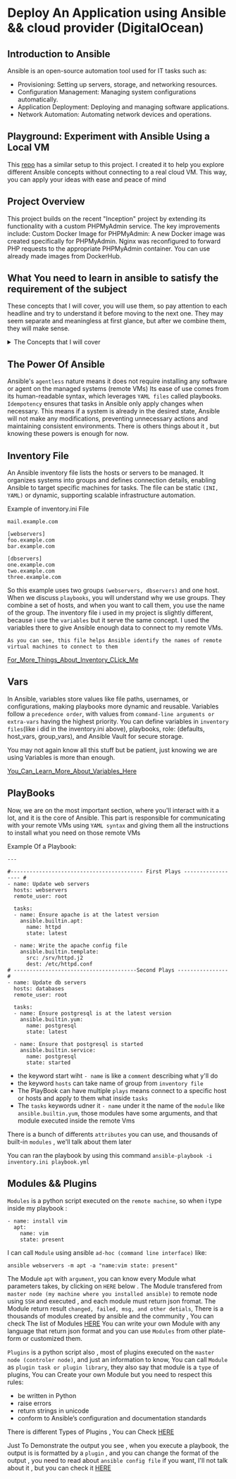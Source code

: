 # Deploy An Application using Ansible && cloud provider (DigitalOcean)

## Introduction to Ansible

Ansible is an open-source automation tool used for IT tasks such as:
- Provisioning: Setting up servers, storage, and networking resources.
- Configuration Management: Managing system configurations automatically.
- Application Deployment: Deploying and managing software applications.
- Network Automation: Automating network devices and operations.

## Playground: Experiment with Ansible Using a Local VM

This [repo](https://github.com/imaddine1/virtualBox-automated) has a similar setup to this project. I created it to help you explore different Ansible concepts without connecting to a real cloud VM. This way, you can apply your ideas with ease and peace of mind

## Project Overview

This project builds on the recent "Inception" project by extending its functionality with a custom PHPMyAdmin service. The key improvements include:
Custom Docker Image for PHPMyAdmin:
A new Docker image was created specifically for PHPMyAdmin.
Nginx was reconfigured to forward PHP requests to the appropriate PHPMyAdmin container.
You can use already made images from DockerHub.

## What You need to learn in ansible to satisfy the requirement of the subject

These concepts that I will cover, you will use them, so pay attention to each headline and try to understand it before moving to the next one. They may seem separate and meaningless at first glance, but after we combine them, they will make sense.

<details>
    <summary>The Concepts that I will cover</summary>

- The power of ansible
- Inventory File
- Vars
- PlayBooks
- Modules && Plugins
- Roles
- Security
- Conclusion
</details>


## The Power Of Ansible

Ansible's `agentless` nature means it does not require installing any software or agent on the managed systems (remote VMs)
Its ease of use comes from its human-readable syntax, which leverages `YAML files` called playbooks. 
`Idempotency` ensures that tasks in Ansible only apply changes when necessary. This means if a system is already in the desired state, Ansible will not make any modifications, preventing unnecessary actions and maintaining consistent environments.
There is others things about it , but knowing these powers is enough for now.

## Inventory File

An Ansible inventory file lists the hosts or servers to be managed. It organizes systems into groups and defines connection details, enabling Ansible to target specific machines for tasks. The file can be static `(INI, YAML)` or dynamic, supporting scalable infrastructure automation.

Example of inventory.ini File

```
mail.example.com

[webservers]
foo.example.com
bar.example.com

[dbservers]
one.example.com
two.example.com
three.example.com

```

So this example uses two groups `(webservers, dbservers)` and one host. When we discuss `playbooks`, you will understand why we use groups. They combine a set of hosts, and when you want to call them, you use the name of the group.
The inventory file i used in my project is slightly different, because i use the `variables` but it serve the same concept.
I used the variables there to give Ansible enough data to connect to my remote VMs.

`` As you can see, this file helps Ansible identify the names of remote virtual machines to connect to them  ``

[For_More_Things_About_Inventory_CLick_Me](https://docs.ansible.com/ansible/latest/inventory_guide/intro_inventory.html)

## Vars

In Ansible, variables store values like file paths, usernames, or configurations, making playbooks more dynamic and reusable. Variables follow a `precedence order`, with values from `command-line arguments or extra-vars` having the highest priority. You can define variables in `inventory files`(like i did in the inventory.ini above), playbooks, role: (defaults, host_vars, group_vars), and Ansible Vault for secure storage.

You may not again know all this stuff but be patient, just knowing we are using Variables is more than enough.

[You_Can_Learn_More_About_Variables_Here](https://docs.ansible.com/ansible/latest/playbook_guide/playbooks_variables.html)

## PlayBooks

Now, we are on the most important section, where you'll interact with it a lot, and it is the core of Ansible. This part is responsible for communicating with your remote VMs using `YAML syntax` and giving them all the instructions to install what you need on those remote VMs

Example Of a Playbook:

```
---

#------------------------------------------ First Plays ------------------ #
- name: Update web servers                                
  hosts: webservers                                         
  remote_user: root                                               
    
  tasks:                                                     
  - name: Ensure apache is at the latest version              
    ansible.builtin.apt:                                     
      name: httpd                                          
      state: latest

  - name: Write the apache config file                        
    ansible.builtin.template:                              
      src: /srv/httpd.j2                                     
      dest: /etc/httpd.conf                                 
# ---------------------------------------Second Plays ----------------#
- name: Update db servers
  hosts: databases
  remote_user: root

  tasks:
  - name: Ensure postgresql is at the latest version
    ansible.builtin.yum:
      name: postgresql
      state: latest

  - name: Ensure that postgresql is started
    ansible.builtin.service:
      name: postgresql
      state: started

```

- the keyword start wiht `- name` is like a `comment` describing what y'll do 
- the keyword `hosts` can take name of group from `inventory file`
- The PlayBook can have multiple `plays` means connect to a specific host or hosts and apply to them what inside `tasks`
- The `tasks` keywords udner it `- name` under it the name of the `module` like `ansible.builtin.yum`, those modules have some arguments,
    and that module executed inside the remote Vms

There is a bunch of differents `attributes` you can use, and thousands of built-in `modules` , we'll talk about them later

You can ran the playbook by using this command `` ansible-playbook -i inventory.ini playbook.yml ``

## Modules && Plugins

`Modules` is a python script executed on the `remote machine`, so when i type inside my playbook :
```
- name: install vim
  apt:
    name: vim
    state: present 
```

I can call `Module` using ansible `ad-hoc (command line interface)` like:

```
ansible webservers -m apt -a "name:vim state: present"
``` 

The Module `apt` with `argument`, you can know every Module what parameters takes, by clicking on `HERE` below .
The Module transfered from `master node (my machine where you installed ansible)` to remote node using `SSH` and executed , and each module must return json fromat.
The Module return result `changed, failed, msg, and other detials`, There is a thousands of modules created by ansible and the community , You can check The list of Modules [HERE](https://docs.ansible.com/ansible/latest/collections/index_module.html)
You can write your own Module with any language that return json format and you can use `Modules` from other plate-form or customized them.

`Plugins` is a python script also , most of plugins executed on the `master node (controler node)`, and just an information to know,
You can call `Module` as `plugin task or plugin library`, they also say that module is a `type` of plugins,
You can Create your own Module but you need to respect this rules:
- be written in Python
- raise errors
- return strings in unicode
- conform to Ansible’s configuration and documentation standards

There is different Types of Plugins , You can Check [HERE](https://docs.ansible.com/ansible/latest/plugins/plugins.html)

Just To Demonstrate the output you see , when you execute a playbook, the output is is formatted by a `plugin` ,  and you can change the format 
of the output , you need to read about `ansible config file` if you want, I'll not talk about it , but you can check it [HERE](https://docs.ansible.com/ansible/latest/reference_appendices/config.html)  





